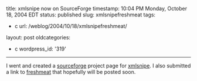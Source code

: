 title: xmlsnipe now on SourceForge
timestamp: 10:04 PM Monday, October 18, 2004 EDT
status: published
slug: xmlsnipefreshmeat
tags:
- c
url: /weblog/2004/10/18/xmlsnipefreshmeat/

layout: post
oldcategories:
- c
wordpress_id: '319'

---

I went and created a [sourceforge](http://www.sourceforge.net/)
project page for [xmlsnipe](http://xmlsnipe.sourceforge.net/).
I also submitted a link to [freshmeat](http://www.freshmeat.net/)
that hopefully will be posted soon.

